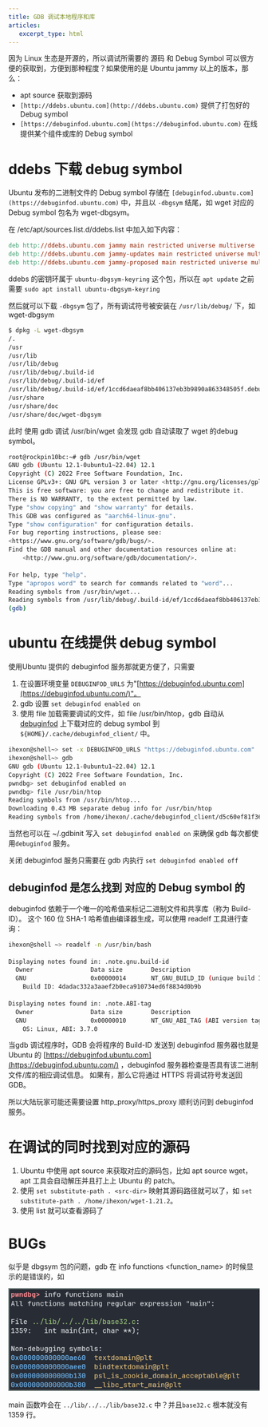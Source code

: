 ```yaml
---
title: GDB 调试本地程序和库
articles:
   excerpt_type: html
---
```



因为 Linux 生态是开源的，所以调试所需要的 源码 和 Debug Symbol 可以很方便的获取到，方便到那种程度？如果使用的是 Ubuntu jammy 以上的版本，那么：

- apt source <package-name> 获取到源码
- `[http://ddebs.ubuntu.com](http://ddebs.ubuntu.com)` 提供了打包好的 Debug symbol
- `[https://debuginfod.ubuntu.com](https://debuginfod.ubuntu.com)` 在线提供某个组件或库的 Debug symbol

<!--more-->
# ddebs 下载 debug symbol

Ubuntu 发布的二进制文件的 Debug symbol 存储在 `[debuginfod.ubuntu.com](https://debuginfod.ubuntu.com)` 中，并且以 `-dbgsym` 结尾，如 wget 对应的 Debug symbol 包名为 wget-dbgsym。

在 /etc/apt/sources.list.d/ddebs.list 中加入如下内容：

```makefile
deb http://ddebs.ubuntu.com jammy main restricted universe multiverse
deb http://ddebs.ubuntu.com jammy-updates main restricted universe multiverse
deb http://ddebs.ubuntu.com jammy-proposed main restricted universe multiverse
```

ddebs 的密钥环属于 `ubuntu-dbgsym-keyring` 这个包，所以在 `apt update` 之前需要 `sudo apt install ubuntu-dbgsym-keyring`

然后就可以下载 `-dbgsym` 包了，所有调试符号被安装在 `/usr/lib/debug/` 下，如 wget-dbgsym

```bash
$ dpkg -L wget-dbgsym
/.
/usr
/usr/lib
/usr/lib/debug
/usr/lib/debug/.build-id
/usr/lib/debug/.build-id/ef
/usr/lib/debug/.build-id/ef/1ccd6daeaf8bb406137eb3b9890a863348505f.debug
/usr/share
/usr/share/doc
/usr/share/doc/wget-dbgsym
```

此时 使用 gdb 调试 /usr/bin/wget 会发现 gdb 自动读取了 wget 的debug symbol。

```bash
root@rockpin10bc:~# gdb /usr/bin/wget
GNU gdb (Ubuntu 12.1-0ubuntu1~22.04) 12.1
Copyright (C) 2022 Free Software Foundation, Inc.
License GPLv3+: GNU GPL version 3 or later <http://gnu.org/licenses/gpl.html>
This is free software: you are free to change and redistribute it.
There is NO WARRANTY, to the extent permitted by law.
Type "show copying" and "show warranty" for details.
This GDB was configured as "aarch64-linux-gnu".
Type "show configuration" for configuration details.
For bug reporting instructions, please see:
<https://www.gnu.org/software/gdb/bugs/>.
Find the GDB manual and other documentation resources online at:
    <http://www.gnu.org/software/gdb/documentation/>.

For help, type "help".
Type "apropos word" to search for commands related to "word"...
Reading symbols from /usr/bin/wget...
Reading symbols from /usr/lib/debug/.build-id/ef/1ccd6daeaf8bb406137eb3b9890a863348505f.debug...
(gdb)
```

# ubuntu 在线提供 debug symbol

使用Ubuntu 提供的 debuginfod 服务那就更方便了，只需要

1. 在设置环境变量 `DEBUGINFOD_URLS` 为"[https://debuginfod.ubuntu.com](https://debuginfod.ubuntu.com/)"。
2. gdb 设置 `set debuginfod enabled on`
3. 使用 file 加载需要调试的文件，如 file /usr/bin/htop，gdb 自动从 [debuginfod](https://debuginfod.ubuntu.com/) 上下载对应的 debug symbol 到`${HOME}/.cache/debuginfod_client/` 中。

```bash
ihexon@shell~> set -x DEBUGINFOD_URLS "https://debuginfod.ubuntu.com"
ihexon@shell~> gdb
GNU gdb (Ubuntu 12.1-0ubuntu1~22.04) 12.1
Copyright (C) 2022 Free Software Foundation, Inc.
pwndbg> set debuginfod enabled on
pwndbg> file /usr/bin/htop
Reading symbols from /usr/bin/htop...
Downloading 0.43 MB separate debug info for /usr/bin/htop
Reading symbols from /home/ihexon/.cache/debuginfod_client/d5c60ef81f367defb890a7a080ea27a209139ef7/debuginfo...
```

当然也可以在 ~/.gdbinit 写入 `set debuginfod enabled on` 来确保 gdb 每次都使用`debuginfod`  服务。

关闭 debuginfod 服务只需要在 gdb 内执行 `set debuginfod enabled off`

## debuginfod 是怎么找到 对应的 Debug symbol 的

debuginfod 依赖于一个唯一的哈希值来标记二进制文件和共享库（称为 Build-ID）。 这个 160 位 SHA-1 哈希值由编译器生成，可以使用 readelf 工具进行查询：

```bash
ihexon@shell ~> readelf -n /usr/bin/bash

Displaying notes found in: .note.gnu.build-id
  Owner                Data size        Description
  GNU                  0x00000014       NT_GNU_BUILD_ID (unique build ID bitstring)
    Build ID: 4dadac332a3aaef2b0eca910734ed6f8834d0b9b

Displaying notes found in: .note.ABI-tag
  Owner                Data size        Description
  GNU                  0x00000010       NT_GNU_ABI_TAG (ABI version tag)
    OS: Linux, ABI: 3.7.0
```

当gdb 调试程序时，GDB 会将程序的 Build-ID 发送到 debuginfod 服务器也就是Ubuntu 的 [https://debuginfod.ubuntu.com](https://debuginfod.ubuntu.com/) ，debuginfod 服务器检查是否具有该二进制文件/库的相应调试信息。 如果有，那么它将通过 HTTPS 将调试符号发送回 GDB。

所以大陆玩家可能还需要设置 http_proxy/https_proxy 顺利访问到 debuginfod  服务。

# 在调试的同时找到对应的源码

1. Ubuntu 中使用 apt source <pkg> 来获取对应的源码包，比如 apt source wget，apt 工具会自动解压并且打上上 Ubuntu 的 patch。
2. 使用 `set substitute-path . <src-dir>` 映射其源码路径就可以了，如 `set substitute-path . /home/ihexon/wget-1.21.2`。
3. 使用 list 就可以查看源码了

# BUGs

似乎是 dbgsym 包的问题，gdb 在 info functions <function_name> 的时候显示的是错误的，如

![Untitled](/images/GDB%20%E8%B0%83%E8%AF%95%E6%9C%AC%E5%9C%B0%E7%A8%8B%E5%BA%8F%E5%92%8C%E5%BA%93%204cffb46a9c00491a9a72f435c86ef231/Untitled.png)

main 函数咋会在 `../lib/../../lib/base32.c` 中？并且`base32.c` 根本就没有 1359 行。

